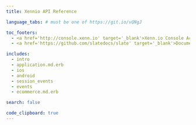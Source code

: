 ```yaml
---
title: Xennio API Reference

language_tabs: # must be one of https://git.io/vQNgJ

toc_footers:
  - <a href='http://console.xenn.io' target='_blank'>Xenn.io Console Access</a>
  - <a href='https://github.com/slatedocs/slate' target='_blank'>Documentation Powered by Slate</a>

includes:
  - intro
  - application.md.erb
  - ios
  - android
  - session_events
  - events
  - ecommerce.md.erb

search: false

code_clipboard: true
---
```


